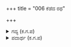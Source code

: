 +++
title = "006 ಕೆಡೆದ ರಥ"

+++

<details><summary>ಗದ್ಯ (ಕ.ಗ.ಪ) </summary>

6. ಕೆಳಗೆ ಬಿದ್ದ ರಥಗಳು ಒಂದರ ಮೇಲೊಂದು ಬಿದ್ದು ಬಂಗಾರದ ಪರ್ವತದಂತೆ ಆಯಿತು. ರುಂಡಗಳು ನಾಚಿಕೆಯಿಂದ ಆಕಾಶದಲ್ಲಿ ಸೇರಿಕೊಳ್ಳಲು ಆಕಾಶಕ್ಕೆ ಭಂಗವನ್ನು ತರುವಂತೆ ಆಕಾಶಕ್ಕಿಂತ ಮೇಲಕ್ಕೆ ರಾಶಿಯಾದವು. ಸೈನಿಕರ ದೇಹದಿಂದ ಸುರಿದ ರಕ್ತವು ಮೇರೆ ಮೀರಿ ಸಮುದ್ರದ ಜಂಬವನ್ನು ಬಿಡಿಸಿದವು. (ಸಮುದ್ರಕ್ಕಿಂತ ಹೆಚ್ಚಾಗಿ ರಕ್ತವು ಪ್ರವಹಿಸಿತು) ಶಿವ ಶಿವ ಅಭಿಮನ್ಯುವಿನ ಯುದ್ಧವನ್ನು ವರ್ಣಿಸುವ ಕವಿ ಇನ್ನು ಯಾರಿದ್ದಾರೆ ?
</details>

<details><summary>ಪದಾರ್ಥ (ಕ.ಗ.ಪ) </summary>

ಕಾಂಚನಾದ್ರಿ-ಬಂಗಾರದ ಬೆಟ್ಟ,
</details>
